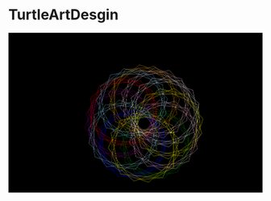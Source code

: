 # TurtleArtDesgin
<img src="https://github.com/kxha/TurtleArtDesgin/blob/master/Asian%20Thinking.PNG">
